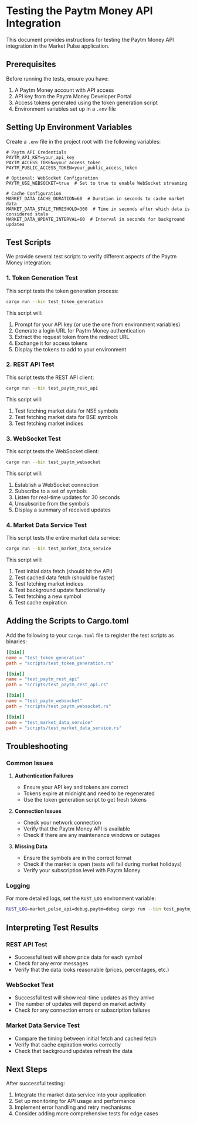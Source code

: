 # Testing the Paytm Money API Integration

This document provides instructions for testing the Paytm Money API integration in the Market Pulse application.

## Prerequisites

Before running the tests, ensure you have:

1. A Paytm Money account with API access
2. API key from the Paytm Money Developer Portal
3. Access tokens generated using the token generation script
4. Environment variables set up in a `.env` file

## Setting Up Environment Variables

Create a `.env` file in the project root with the following variables:

```
# Paytm API Credentials
PAYTM_API_KEY=your_api_key
PAYTM_ACCESS_TOKEN=your_access_token
PAYTM_PUBLIC_ACCESS_TOKEN=your_public_access_token

# Optional: WebSocket Configuration
PAYTM_USE_WEBSOCKET=true  # Set to true to enable WebSocket streaming

# Cache Configuration
MARKET_DATA_CACHE_DURATION=60  # Duration in seconds to cache market data
MARKET_DATA_STALE_THRESHOLD=300  # Time in seconds after which data is considered stale
MARKET_DATA_UPDATE_INTERVAL=60  # Interval in seconds for background updates
```

## Test Scripts

We provide several test scripts to verify different aspects of the Paytm Money integration:

### 1. Token Generation Test

This script tests the token generation process:

```bash
cargo run --bin test_token_generation
```

This script will:
1. Prompt for your API key (or use the one from environment variables)
2. Generate a login URL for Paytm Money authentication
3. Extract the request token from the redirect URL
4. Exchange it for access tokens
5. Display the tokens to add to your environment

### 2. REST API Test

This script tests the REST API client:

```bash
cargo run --bin test_paytm_rest_api
```

This script will:
1. Test fetching market data for NSE symbols
2. Test fetching market data for BSE symbols
3. Test fetching market indices

### 3. WebSocket Test

This script tests the WebSocket client:

```bash
cargo run --bin test_paytm_websocket
```

This script will:
1. Establish a WebSocket connection
2. Subscribe to a set of symbols
3. Listen for real-time updates for 30 seconds
4. Unsubscribe from the symbols
5. Display a summary of received updates

### 4. Market Data Service Test

This script tests the entire market data service:

```bash
cargo run --bin test_market_data_service
```

This script will:
1. Test initial data fetch (should hit the API)
2. Test cached data fetch (should be faster)
3. Test fetching market indices
4. Test background update functionality
5. Test fetching a new symbol
6. Test cache expiration

## Adding the Scripts to Cargo.toml

Add the following to your `Cargo.toml` file to register the test scripts as binaries:

```toml
[[bin]]
name = "test_token_generation"
path = "scripts/test_token_generation.rs"

[[bin]]
name = "test_paytm_rest_api"
path = "scripts/test_paytm_rest_api.rs"

[[bin]]
name = "test_paytm_websocket"
path = "scripts/test_paytm_websocket.rs"

[[bin]]
name = "test_market_data_service"
path = "scripts/test_market_data_service.rs"
```

## Troubleshooting

### Common Issues

1. **Authentication Failures**
   - Ensure your API key and tokens are correct
   - Tokens expire at midnight and need to be regenerated
   - Use the token generation script to get fresh tokens

2. **Connection Issues**
   - Check your network connection
   - Verify that the Paytm Money API is available
   - Check if there are any maintenance windows or outages

3. **Missing Data**
   - Ensure the symbols are in the correct format
   - Check if the market is open (tests will fail during market holidays)
   - Verify your subscription level with Paytm Money

### Logging

For more detailed logs, set the `RUST_LOG` environment variable:

```bash
RUST_LOG=market_pulse_api=debug,paytm=debug cargo run --bin test_paytm_rest_api
```

## Interpreting Test Results

### REST API Test

- Successful test will show price data for each symbol
- Check for any error messages
- Verify that the data looks reasonable (prices, percentages, etc.)

### WebSocket Test

- Successful test will show real-time updates as they arrive
- The number of updates will depend on market activity
- Check for any connection errors or subscription failures

### Market Data Service Test

- Compare the timing between initial fetch and cached fetch
- Verify that cache expiration works correctly
- Check that background updates refresh the data

## Next Steps

After successful testing:

1. Integrate the market data service into your application
2. Set up monitoring for API usage and performance
3. Implement error handling and retry mechanisms
4. Consider adding more comprehensive tests for edge cases